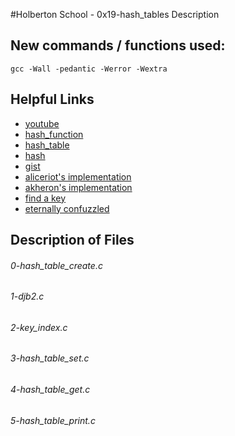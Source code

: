 #Holberton School - 0x19-hash_tables
Description

## New commands / functions used:
``gcc -Wall -pedantic -Werror -Wextra``

## Helpful Links
* [youtube](https://www.youtube.com/watch?v=MfhjkfocRR0)
* [hash_function](https://en.wikipedia.org/wiki/Hash_function)
* [hash_table](https://en.wikipedia.org/wiki/Hash_table)
* [hash](http://www.cse.yorku.ca/%7Eoz/hash.html)
* [gist](https://gist.github.com/tonious/1377667)
* [aliceriot's implementation](https://github.com/aliceriot/hashtable)
* [akheron's implementation](https://github.com/akheron/hashtable/blob/master/hashtable.c)
* [find a key](http://algs4.cs.princeton.edu/34hash/)
* [eternally confuzzled](http://www.eternallyconfuzzled.com/tuts/datastructures/jsw_tut_hashtable.aspx)
## Description of Files
<h6>0-hash_table_create.c</h6>

<h6>1-djb2.c</h6>

<h6>2-key_index.c</h6>

<h6>3-hash_table_set.c</h6>

<h6>4-hash_table_get.c</h6>

<h6>5-hash_table_print.c</h6>
